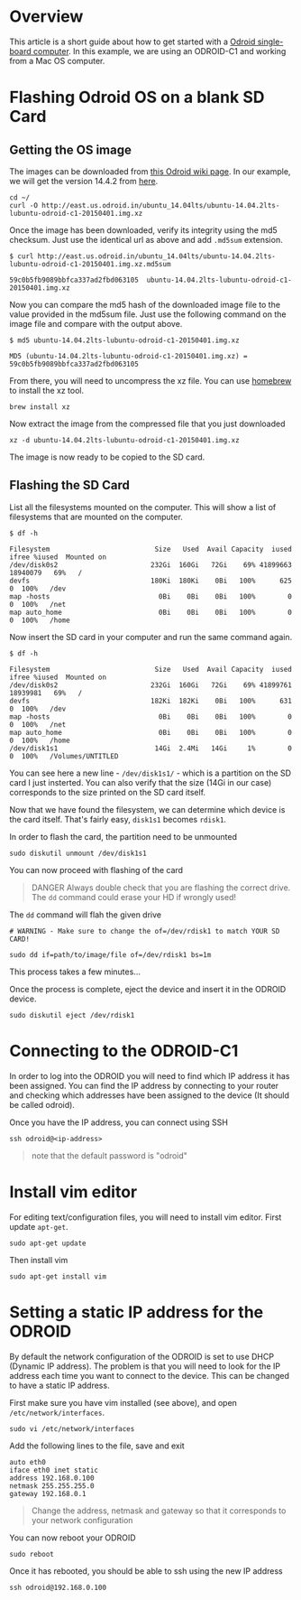 # Overview
This article is a short guide about how to get started with a [Odroid single-board computer](http://www.hardkernel.com/main/main.php). In this example, we are using an ODROID-C1 and working from a Mac OS computer.  

# Flashing Odroid OS on a blank SD Card

## Getting the OS image
The images can be downloaded from [this Odroid wiki page](http://odroid.com/dokuwiki/doku.php?id=en:c1_release_linux_ubuntu). In our example, we will get the version 14.4.2 from [here](http://east.us.odroid.in/ubuntu_14.04lts/ubuntu-14.04.2lts-lubuntu-odroid-c1-20150401.img.xz).

```
cd ~/
curl -O http://east.us.odroid.in/ubuntu_14.04lts/ubuntu-14.04.2lts-lubuntu-odroid-c1-20150401.img.xz
```

Once the image has been downloaded, verify its integrity using the md5 checksum. Just use the identical url as above and add `.md5sum` extension.

```
$ curl http://east.us.odroid.in/ubuntu_14.04lts/ubuntu-14.04.2lts-lubuntu-odroid-c1-20150401.img.xz.md5sum

59c0b5fb9089bbfca337ad2fbd063105  ubuntu-14.04.2lts-lubuntu-odroid-c1-20150401.img.xz
```

Now you can compare the md5 hash of the downloaded image file to the value provided in the md5sum file. Just use the following command on the image file and compare with the output above.

```
$ md5 ubuntu-14.04.2lts-lubuntu-odroid-c1-20150401.img.xz

MD5 (ubuntu-14.04.2lts-lubuntu-odroid-c1-20150401.img.xz) = 59c0b5fb9089bbfca337ad2fbd063105
```

From there, you will need to uncompress the xz file. You can use [homebrew](http://brew.sh/) to install the xz tool.

```
brew install xz
```

Now extract the image from the compressed file that you just downloaded

```
xz -d ubuntu-14.04.2lts-lubuntu-odroid-c1-20150401.img.xz
```
The image is now ready to be copied to the SD card.

## Flashing the SD Card

List all the filesystems mounted on the computer. This will show a list of filesystems that are mounted on the computer.
```
$ df -h

Filesystem                          Size   Used  Avail Capacity  iused    ifree %iused  Mounted on
/dev/disk0s2                       232Gi  160Gi   72Gi    69% 41899663 18940079   69%   /
devfs                              180Ki  180Ki    0Bi   100%      625        0  100%   /dev
map -hosts                           0Bi    0Bi    0Bi   100%        0        0  100%   /net
map auto_home                        0Bi    0Bi    0Bi   100%        0        0  100%   /home

```

Now insert the SD card in your computer and run the same command again.

```
$ df -h

Filesystem                          Size   Used  Avail Capacity  iused    ifree %iused  Mounted on
/dev/disk0s2                       232Gi  160Gi   72Gi    69% 41899761 18939981   69%   /
devfs                              182Ki  182Ki    0Bi   100%      631        0  100%   /dev
map -hosts                           0Bi    0Bi    0Bi   100%        0        0  100%   /net
map auto_home                        0Bi    0Bi    0Bi   100%        0        0  100%   /home
/dev/disk1s1                        14Gi  2.4Mi   14Gi     1%        0        0  100%   /Volumes/UNTITLED
```

You can see here a new line - `/dev/disk1s1/` - which is a partition on the SD card I just insterted. You can also verify that the size (14Gi in our case) corresponds to the size printed on the SD card itself.

Now that we have found the filesystem, we can determine which device is the card itself. That's fairly easy, `disk1s1` becomes `rdisk1`. 

In order to flash the card, the partition need to be unmounted
```
sudo diskutil unmount /dev/disk1s1
```

You can now proceed with flashing of the card

> DANGER Always double check that you are flashing the correct drive. The `dd` command could erase your HD if wrongly used!

The `dd` command will flah the given drive

```
# WARNING - Make sure to change the of=/dev/rdisk1 to match YOUR SD CARD!

sudo dd if=path/to/image/file of=/dev/rdisk1 bs=1m

```
This process takes a few minutes...

Once the process is complete, eject the device and insert it in the ODROID device.

```
sudo diskutil eject /dev/rdisk1
```

# Connecting to the ODROID-C1
In order to log into the ODROID you will need to find which IP address it has been assigned. You can find the IP address by connecting to your router and checking which addresses have been assigned to the device (It should be called odroid).

Once you have the IP address, you can connect using SSH

```
ssh odroid@<ip-address>
```
> note that the default password is "odroid"

# Install vim editor
For editing text/configuration files, you will need to install vim editor. First update `apt-get`.

```
sudo apt-get update
```

Then install vim
```
sudo apt-get install vim
```

# Setting a static IP address for the ODROID
By default the network configuration of the ODROID is set to use DHCP (Dynamic IP address). The problem is that you will need to look for the IP address each time you want to connect to the device. This can be changed to have a static IP address.

First make sure you have vim installed (see above), and open `/etc/network/interfaces`.

```
sudo vi /etc/network/interfaces
```

Add the following lines to the file, save and exit
```
auto eth0
iface eth0 inet static
address 192.168.0.100
netmask 255.255.255.0
gateway 192.168.0.1
```

> Change the address, netmask and gateway so that it corresponds to your network configuration

You can now reboot your ODROID

```
sudo reboot
```

Once it has rebooted, you should be able to ssh using the new IP address
```
ssh odroid@192.168.0.100
```
